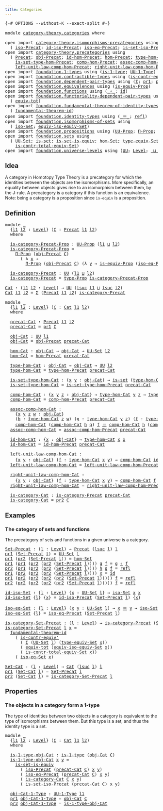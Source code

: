 ```yaml
---
title: Categories
---
```


<pre class="Agda"><a id="36" class="Symbol">{-#</a> <a id="40" class="Keyword">OPTIONS</a> <a id="48" class="Pragma">--without-K</a> <a id="60" class="Pragma">--exact-split</a> <a id="74" class="Symbol">#-}</a>

<a id="79" class="Keyword">module</a> <a id="86" href="category-theory.categories.html" class="Module">category-theory.categories</a> <a id="113" class="Keyword">where</a>

<a id="120" class="Keyword">open</a> <a id="125" class="Keyword">import</a> <a id="132" href="category-theory.isomorphisms-precategories.html" class="Module">category-theory.isomorphisms-precategories</a> <a id="175" class="Keyword">using</a>
  <a id="183" class="Symbol">(</a> <a id="185" href="category-theory.isomorphisms-precategories.html#3065" class="Function">iso-Precat</a><a id="195" class="Symbol">;</a> <a id="197" href="category-theory.isomorphisms-precategories.html#4737" class="Function">id-iso-Precat</a><a id="210" class="Symbol">;</a> <a id="212" href="category-theory.isomorphisms-precategories.html#5178" class="Function">iso-eq-Precat</a><a id="225" class="Symbol">;</a> <a id="227" href="category-theory.isomorphisms-precategories.html#6040" class="Function">is-set-iso-Precat</a><a id="244" class="Symbol">)</a>
<a id="246" class="Keyword">open</a> <a id="251" class="Keyword">import</a> <a id="258" href="category-theory.precategories.html" class="Module">category-theory.precategories</a> <a id="288" class="Keyword">using</a>
  <a id="296" class="Symbol">(</a> <a id="298" href="category-theory.precategories.html#2237" class="Function">Precat</a><a id="304" class="Symbol">;</a> <a id="306" href="category-theory.precategories.html#2550" class="Function">obj-Precat</a><a id="316" class="Symbol">;</a> <a id="318" href="category-theory.precategories.html#3826" class="Function">id-hom-Precat</a><a id="331" class="Symbol">;</a> <a id="333" href="category-theory.precategories.html#2595" class="Function">hom-Precat</a><a id="343" class="Symbol">;</a> <a id="345" href="category-theory.precategories.html#2669" class="Function">type-hom-Precat</a><a id="360" class="Symbol">;</a>
    <a id="366" href="category-theory.precategories.html#2767" class="Function">is-set-type-hom-Precat</a><a id="388" class="Symbol">;</a> <a id="390" href="category-theory.precategories.html#3051" class="Function">comp-hom-Precat</a><a id="405" class="Symbol">;</a> <a id="407" href="category-theory.precategories.html#3376" class="Function">assoc-comp-hom-Precat</a><a id="428" class="Symbol">;</a>
    <a id="434" href="category-theory.precategories.html#3929" class="Function">left-unit-law-comp-hom-Precat</a><a id="463" class="Symbol">;</a> <a id="465" href="category-theory.precategories.html#4116" class="Function">right-unit-law-comp-hom-Precat</a><a id="495" class="Symbol">)</a>
<a id="497" class="Keyword">open</a> <a id="502" class="Keyword">import</a> <a id="509" href="foundation.1-types.html" class="Module">foundation.1-types</a> <a id="528" class="Keyword">using</a> <a id="534" class="Symbol">(</a><a id="535" href="foundation-core.1-types.html#807" class="Function">is-1-type</a><a id="544" class="Symbol">;</a> <a id="546" href="foundation-core.1-types.html#873" class="Function">UU-1-Type</a><a id="555" class="Symbol">)</a>
<a id="557" class="Keyword">open</a> <a id="562" class="Keyword">import</a> <a id="569" href="foundation.contractible-types.html" class="Module">foundation.contractible-types</a> <a id="599" class="Keyword">using</a> <a id="605" class="Symbol">(</a><a id="606" href="foundation-core.contractible-types.html#3813" class="Function">is-contr-equiv&#39;</a><a id="621" class="Symbol">)</a>
<a id="623" class="Keyword">open</a> <a id="628" class="Keyword">import</a> <a id="635" href="foundation.dependent-pair-types.html" class="Module">foundation.dependent-pair-types</a> <a id="667" class="Keyword">using</a> <a id="673" class="Symbol">(</a><a id="674" href="foundation-core.dependent-pair-types.html#515" class="Record">Σ</a><a id="675" class="Symbol">;</a> <a id="677" href="foundation-core.dependent-pair-types.html#605" class="Field">pr1</a><a id="680" class="Symbol">;</a> <a id="682" href="foundation-core.dependent-pair-types.html#617" class="Field">pr2</a><a id="685" class="Symbol">)</a>
<a id="687" class="Keyword">open</a> <a id="692" class="Keyword">import</a> <a id="699" href="foundation.equivalences.html" class="Module">foundation.equivalences</a> <a id="723" class="Keyword">using</a> <a id="729" class="Symbol">(</a><a id="730" href="foundation.equivalences.html#11454" class="Function">is-equiv-Prop</a><a id="743" class="Symbol">)</a>
<a id="745" class="Keyword">open</a> <a id="750" class="Keyword">import</a> <a id="757" href="foundation.functions.html" class="Module">foundation.functions</a> <a id="778" class="Keyword">using</a> <a id="784" class="Symbol">(</a><a id="785" href="foundation-core.functions.html#420" class="Function Operator">_∘_</a><a id="788" class="Symbol">;</a> <a id="790" href="foundation-core.functions.html#322" class="Function">id</a><a id="792" class="Symbol">)</a>
<a id="794" class="Keyword">open</a> <a id="799" class="Keyword">import</a> <a id="806" href="foundation.functoriality-dependent-pair-types.html" class="Module">foundation.functoriality-dependent-pair-types</a> <a id="852" class="Keyword">using</a>
  <a id="860" class="Symbol">(</a> <a id="862" href="foundation-core.functoriality-dependent-pair-types.html#7267" class="Function">equiv-tot</a><a id="871" class="Symbol">)</a>
<a id="873" class="Keyword">open</a> <a id="878" class="Keyword">import</a> <a id="885" href="foundation.fundamental-theorem-of-identity-types.html" class="Module">foundation.fundamental-theorem-of-identity-types</a> <a id="934" class="Keyword">using</a>
  <a id="942" class="Symbol">(</a> <a id="944" href="foundation-core.fundamental-theorem-of-identity-types.html#1894" class="Function">fundamental-theorem-id</a><a id="966" class="Symbol">)</a>
<a id="968" class="Keyword">open</a> <a id="973" class="Keyword">import</a> <a id="980" href="foundation.identity-types.html" class="Module">foundation.identity-types</a> <a id="1006" class="Keyword">using</a> <a id="1012" class="Symbol">(</a><a id="1013" href="foundation-core.identity-types.html#1865" class="Function Operator">_＝_</a><a id="1016" class="Symbol">;</a> <a id="1018" href="foundation-core.identity-types.html#1820" class="InductiveConstructor">refl</a><a id="1022" class="Symbol">)</a>
<a id="1024" class="Keyword">open</a> <a id="1029" class="Keyword">import</a> <a id="1036" href="foundation.isomorphisms-of-sets.html" class="Module">foundation.isomorphisms-of-sets</a> <a id="1068" class="Keyword">using</a>
  <a id="1076" class="Symbol">(</a> <a id="1078" href="foundation.isomorphisms-of-sets.html#1373" class="Function">iso-Set</a><a id="1085" class="Symbol">;</a> <a id="1087" href="foundation.isomorphisms-of-sets.html#3025" class="Function">equiv-iso-equiv-Set</a><a id="1106" class="Symbol">)</a>
<a id="1108" class="Keyword">open</a> <a id="1113" class="Keyword">import</a> <a id="1120" href="foundation.propositions.html" class="Module">foundation.propositions</a> <a id="1144" class="Keyword">using</a> <a id="1150" class="Symbol">(</a><a id="1151" href="foundation-core.propositions.html#1393" class="Function">UU-Prop</a><a id="1158" class="Symbol">;</a> <a id="1160" href="foundation-core.propositions.html#6694" class="Function">Π-Prop</a><a id="1166" class="Symbol">;</a> <a id="1168" href="foundation-core.propositions.html#1495" class="Function">type-Prop</a><a id="1177" class="Symbol">)</a>
<a id="1179" class="Keyword">open</a> <a id="1184" class="Keyword">import</a> <a id="1191" href="foundation.sets.html" class="Module">foundation.sets</a> <a id="1207" class="Keyword">using</a>
  <a id="1215" class="Symbol">(</a> <a id="1217" href="foundation-core.sets.html#1190" class="Function">UU-Set</a><a id="1223" class="Symbol">;</a> <a id="1225" href="foundation-core.sets.html#1113" class="Function">is-set</a><a id="1231" class="Symbol">;</a> <a id="1233" href="foundation-core.sets.html#3244" class="Function">is-set-is-equiv</a><a id="1248" class="Symbol">;</a> <a id="1250" href="foundation.sets.html#4337" class="Function">hom-Set</a><a id="1257" class="Symbol">;</a> <a id="1259" href="foundation.sets.html#4972" class="Function">type-equiv-Set</a><a id="1273" class="Symbol">;</a>
    <a id="1279" href="foundation.sets.html#5484" class="Function">is-contr-total-equiv-Set</a><a id="1303" class="Symbol">)</a>
<a id="1305" class="Keyword">open</a> <a id="1310" class="Keyword">import</a> <a id="1317" href="foundation.universe-levels.html" class="Module">foundation.universe-levels</a> <a id="1344" class="Keyword">using</a> <a id="1350" class="Symbol">(</a><a id="1351" href="foundation-core.universe-levels.html#235" class="Primitive">UU</a><a id="1353" class="Symbol">;</a> <a id="1355" href="Agda.Primitive.html#597" class="Postulate">Level</a><a id="1360" class="Symbol">;</a> <a id="1362" href="Agda.Primitive.html#810" class="Primitive Operator">_⊔_</a><a id="1365" class="Symbol">;</a> <a id="1367" href="Agda.Primitive.html#780" class="Primitive">lsuc</a><a id="1371" class="Symbol">)</a>
</pre>
## Idea

A category in Homotopy Type Theory is a precategory for which the identities between the objects are the isomorphisms. More specifically, an equality between objects gives rise to an isomorphism between them, by the J-rule. A precategory is a category if this function is an equivalence. Note: being a category is a proposition since `is-equiv` is a proposition.

## Definition

<pre class="Agda"><a id="1774" class="Keyword">module</a> <a id="1781" href="category-theory.categories.html#1781" class="Module">_</a>
  <a id="1785" class="Symbol">{</a><a id="1786" href="category-theory.categories.html#1786" class="Bound">l1</a> <a id="1789" href="category-theory.categories.html#1789" class="Bound">l2</a> <a id="1792" class="Symbol">:</a> <a id="1794" href="Agda.Primitive.html#597" class="Postulate">Level</a><a id="1799" class="Symbol">}</a> <a id="1801" class="Symbol">(</a><a id="1802" href="category-theory.categories.html#1802" class="Bound">C</a> <a id="1804" class="Symbol">:</a> <a id="1806" href="category-theory.precategories.html#2237" class="Function">Precat</a> <a id="1813" href="category-theory.categories.html#1786" class="Bound">l1</a> <a id="1816" href="category-theory.categories.html#1789" class="Bound">l2</a><a id="1818" class="Symbol">)</a>
  <a id="1822" class="Keyword">where</a>

  <a id="1831" href="category-theory.categories.html#1831" class="Function">is-category-Precat-Prop</a> <a id="1855" class="Symbol">:</a> <a id="1857" href="foundation-core.propositions.html#1393" class="Function">UU-Prop</a> <a id="1865" class="Symbol">(</a><a id="1866" href="category-theory.categories.html#1786" class="Bound">l1</a> <a id="1869" href="Agda.Primitive.html#810" class="Primitive Operator">⊔</a> <a id="1871" href="category-theory.categories.html#1789" class="Bound">l2</a><a id="1873" class="Symbol">)</a>
  <a id="1877" href="category-theory.categories.html#1831" class="Function">is-category-Precat-Prop</a> <a id="1901" class="Symbol">=</a>
    <a id="1907" href="foundation-core.propositions.html#6694" class="Function">Π-Prop</a> <a id="1914" class="Symbol">(</a><a id="1915" href="category-theory.precategories.html#2550" class="Function">obj-Precat</a> <a id="1926" href="category-theory.categories.html#1802" class="Bound">C</a><a id="1927" class="Symbol">)</a>
      <a id="1935" class="Symbol">(</a> <a id="1937" class="Symbol">λ</a> <a id="1939" href="category-theory.categories.html#1939" class="Bound">x</a> <a id="1941" class="Symbol">→</a>
        <a id="1951" href="foundation-core.propositions.html#6694" class="Function">Π-Prop</a> <a id="1958" class="Symbol">(</a><a id="1959" href="category-theory.precategories.html#2550" class="Function">obj-Precat</a> <a id="1970" href="category-theory.categories.html#1802" class="Bound">C</a><a id="1971" class="Symbol">)</a> <a id="1973" class="Symbol">(λ</a> <a id="1976" href="category-theory.categories.html#1976" class="Bound">y</a> <a id="1978" class="Symbol">→</a> <a id="1980" href="foundation.equivalences.html#11454" class="Function">is-equiv-Prop</a> <a id="1994" class="Symbol">(</a><a id="1995" href="category-theory.isomorphisms-precategories.html#5178" class="Function">iso-eq-Precat</a> <a id="2009" href="category-theory.categories.html#1802" class="Bound">C</a> <a id="2011" href="category-theory.categories.html#1939" class="Bound">x</a> <a id="2013" href="category-theory.categories.html#1976" class="Bound">y</a><a id="2014" class="Symbol">)))</a>

  <a id="2021" href="category-theory.categories.html#2021" class="Function">is-category-Precat</a> <a id="2040" class="Symbol">:</a> <a id="2042" href="foundation-core.universe-levels.html#235" class="Primitive">UU</a> <a id="2045" class="Symbol">(</a><a id="2046" href="category-theory.categories.html#1786" class="Bound">l1</a> <a id="2049" href="Agda.Primitive.html#810" class="Primitive Operator">⊔</a> <a id="2051" href="category-theory.categories.html#1789" class="Bound">l2</a><a id="2053" class="Symbol">)</a>
  <a id="2057" href="category-theory.categories.html#2021" class="Function">is-category-Precat</a> <a id="2076" class="Symbol">=</a> <a id="2078" href="foundation-core.propositions.html#1495" class="Function">type-Prop</a> <a id="2088" href="category-theory.categories.html#1831" class="Function">is-category-Precat-Prop</a>

<a id="Cat"></a><a id="2113" href="category-theory.categories.html#2113" class="Function">Cat</a> <a id="2117" class="Symbol">:</a> <a id="2119" class="Symbol">(</a><a id="2120" href="category-theory.categories.html#2120" class="Bound">l1</a> <a id="2123" href="category-theory.categories.html#2123" class="Bound">l2</a> <a id="2126" class="Symbol">:</a> <a id="2128" href="Agda.Primitive.html#597" class="Postulate">Level</a><a id="2133" class="Symbol">)</a> <a id="2135" class="Symbol">→</a> <a id="2137" href="foundation-core.universe-levels.html#235" class="Primitive">UU</a> <a id="2140" class="Symbol">(</a><a id="2141" href="Agda.Primitive.html#780" class="Primitive">lsuc</a> <a id="2146" href="category-theory.categories.html#2120" class="Bound">l1</a> <a id="2149" href="Agda.Primitive.html#810" class="Primitive Operator">⊔</a> <a id="2151" href="Agda.Primitive.html#780" class="Primitive">lsuc</a> <a id="2156" href="category-theory.categories.html#2123" class="Bound">l2</a><a id="2158" class="Symbol">)</a>
<a id="2160" href="category-theory.categories.html#2113" class="Function">Cat</a> <a id="2164" href="category-theory.categories.html#2164" class="Bound">l1</a> <a id="2167" href="category-theory.categories.html#2167" class="Bound">l2</a> <a id="2170" class="Symbol">=</a> <a id="2172" href="foundation-core.dependent-pair-types.html#515" class="Record">Σ</a> <a id="2174" class="Symbol">(</a><a id="2175" href="category-theory.precategories.html#2237" class="Function">Precat</a> <a id="2182" href="category-theory.categories.html#2164" class="Bound">l1</a> <a id="2185" href="category-theory.categories.html#2167" class="Bound">l2</a><a id="2187" class="Symbol">)</a> <a id="2189" href="category-theory.categories.html#2021" class="Function">is-category-Precat</a>

<a id="2209" class="Keyword">module</a> <a id="2216" href="category-theory.categories.html#2216" class="Module">_</a>
  <a id="2220" class="Symbol">{</a><a id="2221" href="category-theory.categories.html#2221" class="Bound">l1</a> <a id="2224" href="category-theory.categories.html#2224" class="Bound">l2</a> <a id="2227" class="Symbol">:</a> <a id="2229" href="Agda.Primitive.html#597" class="Postulate">Level</a><a id="2234" class="Symbol">}</a> <a id="2236" class="Symbol">(</a><a id="2237" href="category-theory.categories.html#2237" class="Bound">C</a> <a id="2239" class="Symbol">:</a> <a id="2241" href="category-theory.categories.html#2113" class="Function">Cat</a> <a id="2245" href="category-theory.categories.html#2221" class="Bound">l1</a> <a id="2248" href="category-theory.categories.html#2224" class="Bound">l2</a><a id="2250" class="Symbol">)</a>
  <a id="2254" class="Keyword">where</a>

  <a id="2263" href="category-theory.categories.html#2263" class="Function">precat-Cat</a> <a id="2274" class="Symbol">:</a> <a id="2276" href="category-theory.precategories.html#2237" class="Function">Precat</a> <a id="2283" href="category-theory.categories.html#2221" class="Bound">l1</a> <a id="2286" href="category-theory.categories.html#2224" class="Bound">l2</a>
  <a id="2291" href="category-theory.categories.html#2263" class="Function">precat-Cat</a> <a id="2302" class="Symbol">=</a> <a id="2304" href="foundation-core.dependent-pair-types.html#605" class="Field">pr1</a> <a id="2308" href="category-theory.categories.html#2237" class="Bound">C</a>

  <a id="2313" href="category-theory.categories.html#2313" class="Function">obj-Cat</a> <a id="2321" class="Symbol">:</a> <a id="2323" href="foundation-core.universe-levels.html#235" class="Primitive">UU</a> <a id="2326" href="category-theory.categories.html#2221" class="Bound">l1</a>
  <a id="2331" href="category-theory.categories.html#2313" class="Function">obj-Cat</a> <a id="2339" class="Symbol">=</a> <a id="2341" href="category-theory.precategories.html#2550" class="Function">obj-Precat</a> <a id="2352" href="category-theory.categories.html#2263" class="Function">precat-Cat</a>

  <a id="2366" href="category-theory.categories.html#2366" class="Function">hom-Cat</a> <a id="2374" class="Symbol">:</a> <a id="2376" href="category-theory.categories.html#2313" class="Function">obj-Cat</a> <a id="2384" class="Symbol">→</a> <a id="2386" href="category-theory.categories.html#2313" class="Function">obj-Cat</a> <a id="2394" class="Symbol">→</a> <a id="2396" href="foundation-core.sets.html#1190" class="Function">UU-Set</a> <a id="2403" href="category-theory.categories.html#2224" class="Bound">l2</a>
  <a id="2408" href="category-theory.categories.html#2366" class="Function">hom-Cat</a> <a id="2416" class="Symbol">=</a> <a id="2418" href="category-theory.precategories.html#2595" class="Function">hom-Precat</a> <a id="2429" href="category-theory.categories.html#2263" class="Function">precat-Cat</a>

  <a id="2443" href="category-theory.categories.html#2443" class="Function">type-hom-Cat</a> <a id="2456" class="Symbol">:</a> <a id="2458" href="category-theory.categories.html#2313" class="Function">obj-Cat</a> <a id="2466" class="Symbol">→</a> <a id="2468" href="category-theory.categories.html#2313" class="Function">obj-Cat</a> <a id="2476" class="Symbol">→</a> <a id="2478" href="foundation-core.universe-levels.html#235" class="Primitive">UU</a> <a id="2481" href="category-theory.categories.html#2224" class="Bound">l2</a>
  <a id="2486" href="category-theory.categories.html#2443" class="Function">type-hom-Cat</a> <a id="2499" class="Symbol">=</a> <a id="2501" href="category-theory.precategories.html#2669" class="Function">type-hom-Precat</a> <a id="2517" href="category-theory.categories.html#2263" class="Function">precat-Cat</a>

  <a id="2531" href="category-theory.categories.html#2531" class="Function">is-set-type-hom-Cat</a> <a id="2551" class="Symbol">:</a> <a id="2553" class="Symbol">(</a><a id="2554" href="category-theory.categories.html#2554" class="Bound">x</a> <a id="2556" href="category-theory.categories.html#2556" class="Bound">y</a> <a id="2558" class="Symbol">:</a> <a id="2560" href="category-theory.categories.html#2313" class="Function">obj-Cat</a><a id="2567" class="Symbol">)</a> <a id="2569" class="Symbol">→</a> <a id="2571" href="foundation-core.sets.html#1113" class="Function">is-set</a> <a id="2578" class="Symbol">(</a><a id="2579" href="category-theory.categories.html#2443" class="Function">type-hom-Cat</a> <a id="2592" href="category-theory.categories.html#2554" class="Bound">x</a> <a id="2594" href="category-theory.categories.html#2556" class="Bound">y</a><a id="2595" class="Symbol">)</a>
  <a id="2599" href="category-theory.categories.html#2531" class="Function">is-set-type-hom-Cat</a> <a id="2619" class="Symbol">=</a> <a id="2621" href="category-theory.precategories.html#2767" class="Function">is-set-type-hom-Precat</a> <a id="2644" href="category-theory.categories.html#2263" class="Function">precat-Cat</a>

  <a id="2658" href="category-theory.categories.html#2658" class="Function">comp-hom-Cat</a> <a id="2671" class="Symbol">:</a> <a id="2673" class="Symbol">{</a><a id="2674" href="category-theory.categories.html#2674" class="Bound">x</a> <a id="2676" href="category-theory.categories.html#2676" class="Bound">y</a> <a id="2678" href="category-theory.categories.html#2678" class="Bound">z</a> <a id="2680" class="Symbol">:</a> <a id="2682" href="category-theory.categories.html#2313" class="Function">obj-Cat</a><a id="2689" class="Symbol">}</a> <a id="2691" class="Symbol">→</a> <a id="2693" href="category-theory.categories.html#2443" class="Function">type-hom-Cat</a> <a id="2706" href="category-theory.categories.html#2676" class="Bound">y</a> <a id="2708" href="category-theory.categories.html#2678" class="Bound">z</a> <a id="2710" class="Symbol">→</a> <a id="2712" href="category-theory.categories.html#2443" class="Function">type-hom-Cat</a> <a id="2725" href="category-theory.categories.html#2674" class="Bound">x</a> <a id="2727" href="category-theory.categories.html#2676" class="Bound">y</a> <a id="2729" class="Symbol">→</a> <a id="2731" href="category-theory.categories.html#2443" class="Function">type-hom-Cat</a> <a id="2744" href="category-theory.categories.html#2674" class="Bound">x</a> <a id="2746" href="category-theory.categories.html#2678" class="Bound">z</a>
  <a id="2750" href="category-theory.categories.html#2658" class="Function">comp-hom-Cat</a> <a id="2763" class="Symbol">=</a> <a id="2765" href="category-theory.precategories.html#3051" class="Function">comp-hom-Precat</a> <a id="2781" href="category-theory.categories.html#2263" class="Function">precat-Cat</a>

  <a id="2795" href="category-theory.categories.html#2795" class="Function">assoc-comp-hom-Cat</a> <a id="2814" class="Symbol">:</a>
    <a id="2820" class="Symbol">{</a><a id="2821" href="category-theory.categories.html#2821" class="Bound">x</a> <a id="2823" href="category-theory.categories.html#2823" class="Bound">y</a> <a id="2825" href="category-theory.categories.html#2825" class="Bound">z</a> <a id="2827" href="category-theory.categories.html#2827" class="Bound">w</a> <a id="2829" class="Symbol">:</a> <a id="2831" href="category-theory.categories.html#2313" class="Function">obj-Cat</a><a id="2838" class="Symbol">}</a>
    <a id="2844" class="Symbol">(</a><a id="2845" href="category-theory.categories.html#2845" class="Bound">h</a> <a id="2847" class="Symbol">:</a> <a id="2849" href="category-theory.categories.html#2443" class="Function">type-hom-Cat</a> <a id="2862" href="category-theory.categories.html#2825" class="Bound">z</a> <a id="2864" href="category-theory.categories.html#2827" class="Bound">w</a><a id="2865" class="Symbol">)</a> <a id="2867" class="Symbol">(</a><a id="2868" href="category-theory.categories.html#2868" class="Bound">g</a> <a id="2870" class="Symbol">:</a> <a id="2872" href="category-theory.categories.html#2443" class="Function">type-hom-Cat</a> <a id="2885" href="category-theory.categories.html#2823" class="Bound">y</a> <a id="2887" href="category-theory.categories.html#2825" class="Bound">z</a><a id="2888" class="Symbol">)</a> <a id="2890" class="Symbol">(</a><a id="2891" href="category-theory.categories.html#2891" class="Bound">f</a> <a id="2893" class="Symbol">:</a> <a id="2895" href="category-theory.categories.html#2443" class="Function">type-hom-Cat</a> <a id="2908" href="category-theory.categories.html#2821" class="Bound">x</a> <a id="2910" href="category-theory.categories.html#2823" class="Bound">y</a><a id="2911" class="Symbol">)</a> <a id="2913" class="Symbol">→</a>
    <a id="2919" href="category-theory.categories.html#2658" class="Function">comp-hom-Cat</a> <a id="2932" class="Symbol">(</a><a id="2933" href="category-theory.categories.html#2658" class="Function">comp-hom-Cat</a> <a id="2946" href="category-theory.categories.html#2845" class="Bound">h</a> <a id="2948" href="category-theory.categories.html#2868" class="Bound">g</a><a id="2949" class="Symbol">)</a> <a id="2951" href="category-theory.categories.html#2891" class="Bound">f</a> <a id="2953" href="foundation-core.identity-types.html#1865" class="Function Operator">＝</a> <a id="2955" href="category-theory.categories.html#2658" class="Function">comp-hom-Cat</a> <a id="2968" href="category-theory.categories.html#2845" class="Bound">h</a> <a id="2970" class="Symbol">(</a><a id="2971" href="category-theory.categories.html#2658" class="Function">comp-hom-Cat</a> <a id="2984" href="category-theory.categories.html#2868" class="Bound">g</a> <a id="2986" href="category-theory.categories.html#2891" class="Bound">f</a><a id="2987" class="Symbol">)</a>
  <a id="2991" href="category-theory.categories.html#2795" class="Function">assoc-comp-hom-Cat</a> <a id="3010" class="Symbol">=</a> <a id="3012" href="category-theory.precategories.html#3376" class="Function">assoc-comp-hom-Precat</a> <a id="3034" href="category-theory.categories.html#2263" class="Function">precat-Cat</a>

  <a id="3048" href="category-theory.categories.html#3048" class="Function">id-hom-Cat</a> <a id="3059" class="Symbol">:</a> <a id="3061" class="Symbol">{</a><a id="3062" href="category-theory.categories.html#3062" class="Bound">x</a> <a id="3064" class="Symbol">:</a> <a id="3066" href="category-theory.categories.html#2313" class="Function">obj-Cat</a><a id="3073" class="Symbol">}</a> <a id="3075" class="Symbol">→</a> <a id="3077" href="category-theory.categories.html#2443" class="Function">type-hom-Cat</a> <a id="3090" href="category-theory.categories.html#3062" class="Bound">x</a> <a id="3092" href="category-theory.categories.html#3062" class="Bound">x</a>
  <a id="3096" href="category-theory.categories.html#3048" class="Function">id-hom-Cat</a> <a id="3107" class="Symbol">=</a> <a id="3109" href="category-theory.precategories.html#3826" class="Function">id-hom-Precat</a> <a id="3123" href="category-theory.categories.html#2263" class="Function">precat-Cat</a>

  <a id="3137" href="category-theory.categories.html#3137" class="Function">left-unit-law-comp-hom-Cat</a> <a id="3164" class="Symbol">:</a>
    <a id="3170" class="Symbol">{</a><a id="3171" href="category-theory.categories.html#3171" class="Bound">x</a> <a id="3173" href="category-theory.categories.html#3173" class="Bound">y</a> <a id="3175" class="Symbol">:</a> <a id="3177" href="category-theory.categories.html#2313" class="Function">obj-Cat</a><a id="3184" class="Symbol">}</a> <a id="3186" class="Symbol">(</a><a id="3187" href="category-theory.categories.html#3187" class="Bound">f</a> <a id="3189" class="Symbol">:</a> <a id="3191" href="category-theory.categories.html#2443" class="Function">type-hom-Cat</a> <a id="3204" href="category-theory.categories.html#3171" class="Bound">x</a> <a id="3206" href="category-theory.categories.html#3173" class="Bound">y</a><a id="3207" class="Symbol">)</a> <a id="3209" class="Symbol">→</a> <a id="3211" href="category-theory.categories.html#2658" class="Function">comp-hom-Cat</a> <a id="3224" href="category-theory.categories.html#3048" class="Function">id-hom-Cat</a> <a id="3235" href="category-theory.categories.html#3187" class="Bound">f</a> <a id="3237" href="foundation-core.identity-types.html#1865" class="Function Operator">＝</a> <a id="3239" href="category-theory.categories.html#3187" class="Bound">f</a>
  <a id="3243" href="category-theory.categories.html#3137" class="Function">left-unit-law-comp-hom-Cat</a> <a id="3270" class="Symbol">=</a> <a id="3272" href="category-theory.precategories.html#3929" class="Function">left-unit-law-comp-hom-Precat</a> <a id="3302" href="category-theory.categories.html#2263" class="Function">precat-Cat</a>

  <a id="3316" href="category-theory.categories.html#3316" class="Function">right-unit-law-comp-hom-Cat</a> <a id="3344" class="Symbol">:</a>
    <a id="3350" class="Symbol">{</a><a id="3351" href="category-theory.categories.html#3351" class="Bound">x</a> <a id="3353" href="category-theory.categories.html#3353" class="Bound">y</a> <a id="3355" class="Symbol">:</a> <a id="3357" href="category-theory.categories.html#2313" class="Function">obj-Cat</a><a id="3364" class="Symbol">}</a> <a id="3366" class="Symbol">(</a><a id="3367" href="category-theory.categories.html#3367" class="Bound">f</a> <a id="3369" class="Symbol">:</a> <a id="3371" href="category-theory.categories.html#2443" class="Function">type-hom-Cat</a> <a id="3384" href="category-theory.categories.html#3351" class="Bound">x</a> <a id="3386" href="category-theory.categories.html#3353" class="Bound">y</a><a id="3387" class="Symbol">)</a> <a id="3389" class="Symbol">→</a> <a id="3391" href="category-theory.categories.html#2658" class="Function">comp-hom-Cat</a> <a id="3404" href="category-theory.categories.html#3367" class="Bound">f</a> <a id="3406" href="category-theory.categories.html#3048" class="Function">id-hom-Cat</a> <a id="3417" href="foundation-core.identity-types.html#1865" class="Function Operator">＝</a> <a id="3419" href="category-theory.categories.html#3367" class="Bound">f</a>
  <a id="3423" href="category-theory.categories.html#3316" class="Function">right-unit-law-comp-hom-Cat</a> <a id="3451" class="Symbol">=</a> <a id="3453" href="category-theory.precategories.html#4116" class="Function">right-unit-law-comp-hom-Precat</a> <a id="3484" href="category-theory.categories.html#2263" class="Function">precat-Cat</a>

  <a id="3498" href="category-theory.categories.html#3498" class="Function">is-category-Cat</a> <a id="3514" class="Symbol">:</a> <a id="3516" href="category-theory.categories.html#2021" class="Function">is-category-Precat</a> <a id="3535" href="category-theory.categories.html#2263" class="Function">precat-Cat</a>
  <a id="3548" href="category-theory.categories.html#3498" class="Function">is-category-Cat</a> <a id="3564" class="Symbol">=</a> <a id="3566" href="foundation-core.dependent-pair-types.html#617" class="Field">pr2</a> <a id="3570" href="category-theory.categories.html#2237" class="Bound">C</a>
</pre>
## Examples

### The category of sets and functions

The precategory of sets and functions in a given universe is a category.

<pre class="Agda"><a id="Set-Precat"></a><a id="3712" href="category-theory.categories.html#3712" class="Function">Set-Precat</a> <a id="3723" class="Symbol">:</a> <a id="3725" class="Symbol">(</a><a id="3726" href="category-theory.categories.html#3726" class="Bound">l</a> <a id="3728" class="Symbol">:</a> <a id="3730" href="Agda.Primitive.html#597" class="Postulate">Level</a><a id="3735" class="Symbol">)</a> <a id="3737" class="Symbol">→</a> <a id="3739" href="category-theory.precategories.html#2237" class="Function">Precat</a> <a id="3746" class="Symbol">(</a><a id="3747" href="Agda.Primitive.html#780" class="Primitive">lsuc</a> <a id="3752" href="category-theory.categories.html#3726" class="Bound">l</a><a id="3753" class="Symbol">)</a> <a id="3755" href="category-theory.categories.html#3726" class="Bound">l</a>
<a id="3757" href="foundation-core.dependent-pair-types.html#605" class="Field">pr1</a> <a id="3761" class="Symbol">(</a><a id="3762" href="category-theory.categories.html#3712" class="Function">Set-Precat</a> <a id="3773" href="category-theory.categories.html#3773" class="Bound">l</a><a id="3774" class="Symbol">)</a> <a id="3776" class="Symbol">=</a> <a id="3778" href="foundation-core.sets.html#1190" class="Function">UU-Set</a> <a id="3785" href="category-theory.categories.html#3773" class="Bound">l</a>
<a id="3787" href="foundation-core.dependent-pair-types.html#605" class="Field">pr1</a> <a id="3791" class="Symbol">(</a><a id="3792" href="foundation-core.dependent-pair-types.html#617" class="Field">pr2</a> <a id="3796" class="Symbol">(</a><a id="3797" href="category-theory.categories.html#3712" class="Function">Set-Precat</a> <a id="3808" href="category-theory.categories.html#3808" class="Bound">l</a><a id="3809" class="Symbol">))</a> <a id="3812" class="Symbol">=</a> <a id="3814" href="foundation.sets.html#4337" class="Function">hom-Set</a>
<a id="3822" href="foundation-core.dependent-pair-types.html#605" class="Field">pr1</a> <a id="3826" class="Symbol">(</a><a id="3827" href="foundation-core.dependent-pair-types.html#605" class="Field">pr1</a> <a id="3831" class="Symbol">(</a><a id="3832" href="foundation-core.dependent-pair-types.html#617" class="Field">pr2</a> <a id="3836" class="Symbol">(</a><a id="3837" href="foundation-core.dependent-pair-types.html#617" class="Field">pr2</a> <a id="3841" class="Symbol">(</a><a id="3842" href="category-theory.categories.html#3712" class="Function">Set-Precat</a> <a id="3853" href="category-theory.categories.html#3853" class="Bound">l</a><a id="3854" class="Symbol">))))</a> <a id="3859" href="category-theory.categories.html#3859" class="Bound">g</a> <a id="3861" href="category-theory.categories.html#3861" class="Bound">f</a> <a id="3863" class="Symbol">=</a> <a id="3865" href="category-theory.categories.html#3859" class="Bound">g</a> <a id="3867" href="foundation-core.functions.html#420" class="Function Operator">∘</a> <a id="3869" href="category-theory.categories.html#3861" class="Bound">f</a>
<a id="3871" href="foundation-core.dependent-pair-types.html#617" class="Field">pr2</a> <a id="3875" class="Symbol">(</a><a id="3876" href="foundation-core.dependent-pair-types.html#605" class="Field">pr1</a> <a id="3880" class="Symbol">(</a><a id="3881" href="foundation-core.dependent-pair-types.html#617" class="Field">pr2</a> <a id="3885" class="Symbol">(</a><a id="3886" href="foundation-core.dependent-pair-types.html#617" class="Field">pr2</a> <a id="3890" class="Symbol">(</a><a id="3891" href="category-theory.categories.html#3712" class="Function">Set-Precat</a> <a id="3902" href="category-theory.categories.html#3902" class="Bound">l</a><a id="3903" class="Symbol">))))</a> <a id="3908" href="category-theory.categories.html#3908" class="Bound">h</a> <a id="3910" href="category-theory.categories.html#3910" class="Bound">g</a> <a id="3912" href="category-theory.categories.html#3912" class="Bound">f</a> <a id="3914" class="Symbol">=</a> <a id="3916" href="foundation-core.identity-types.html#1820" class="InductiveConstructor">refl</a>
<a id="3921" href="foundation-core.dependent-pair-types.html#605" class="Field">pr1</a> <a id="3925" class="Symbol">(</a><a id="3926" href="foundation-core.dependent-pair-types.html#617" class="Field">pr2</a> <a id="3930" class="Symbol">(</a><a id="3931" href="foundation-core.dependent-pair-types.html#617" class="Field">pr2</a> <a id="3935" class="Symbol">(</a><a id="3936" href="foundation-core.dependent-pair-types.html#617" class="Field">pr2</a> <a id="3940" class="Symbol">(</a><a id="3941" href="category-theory.categories.html#3712" class="Function">Set-Precat</a> <a id="3952" href="category-theory.categories.html#3952" class="Bound">l</a><a id="3953" class="Symbol">))))</a> <a id="3958" href="category-theory.categories.html#3958" class="Bound">x</a> <a id="3960" class="Symbol">=</a> <a id="3962" href="foundation-core.functions.html#322" class="Function">id</a>
<a id="3965" href="foundation-core.dependent-pair-types.html#605" class="Field">pr1</a> <a id="3969" class="Symbol">(</a><a id="3970" href="foundation-core.dependent-pair-types.html#617" class="Field">pr2</a> <a id="3974" class="Symbol">(</a><a id="3975" href="foundation-core.dependent-pair-types.html#617" class="Field">pr2</a> <a id="3979" class="Symbol">(</a><a id="3980" href="foundation-core.dependent-pair-types.html#617" class="Field">pr2</a> <a id="3984" class="Symbol">(</a><a id="3985" href="foundation-core.dependent-pair-types.html#617" class="Field">pr2</a> <a id="3989" class="Symbol">(</a><a id="3990" href="category-theory.categories.html#3712" class="Function">Set-Precat</a> <a id="4001" href="category-theory.categories.html#4001" class="Bound">l</a><a id="4002" class="Symbol">)))))</a> <a id="4008" href="category-theory.categories.html#4008" class="Bound">f</a> <a id="4010" class="Symbol">=</a> <a id="4012" href="foundation-core.identity-types.html#1820" class="InductiveConstructor">refl</a>
<a id="4017" href="foundation-core.dependent-pair-types.html#617" class="Field">pr2</a> <a id="4021" class="Symbol">(</a><a id="4022" href="foundation-core.dependent-pair-types.html#617" class="Field">pr2</a> <a id="4026" class="Symbol">(</a><a id="4027" href="foundation-core.dependent-pair-types.html#617" class="Field">pr2</a> <a id="4031" class="Symbol">(</a><a id="4032" href="foundation-core.dependent-pair-types.html#617" class="Field">pr2</a> <a id="4036" class="Symbol">(</a><a id="4037" href="foundation-core.dependent-pair-types.html#617" class="Field">pr2</a> <a id="4041" class="Symbol">(</a><a id="4042" href="category-theory.categories.html#3712" class="Function">Set-Precat</a> <a id="4053" href="category-theory.categories.html#4053" class="Bound">l</a><a id="4054" class="Symbol">)))))</a> <a id="4060" href="category-theory.categories.html#4060" class="Bound">f</a> <a id="4062" class="Symbol">=</a> <a id="4064" href="foundation-core.identity-types.html#1820" class="InductiveConstructor">refl</a>

<a id="id-iso-Set"></a><a id="4070" href="category-theory.categories.html#4070" class="Function">id-iso-Set</a> <a id="4081" class="Symbol">:</a> <a id="4083" class="Symbol">{</a><a id="4084" href="category-theory.categories.html#4084" class="Bound">l</a> <a id="4086" class="Symbol">:</a> <a id="4088" href="Agda.Primitive.html#597" class="Postulate">Level</a><a id="4093" class="Symbol">}</a> <a id="4095" class="Symbol">{</a><a id="4096" href="category-theory.categories.html#4096" class="Bound">x</a> <a id="4098" class="Symbol">:</a> <a id="4100" href="foundation-core.sets.html#1190" class="Function">UU-Set</a> <a id="4107" href="category-theory.categories.html#4084" class="Bound">l</a><a id="4108" class="Symbol">}</a> <a id="4110" class="Symbol">→</a> <a id="4112" href="foundation.isomorphisms-of-sets.html#1373" class="Function">iso-Set</a> <a id="4120" href="category-theory.categories.html#4096" class="Bound">x</a> <a id="4122" href="category-theory.categories.html#4096" class="Bound">x</a>
<a id="4124" href="category-theory.categories.html#4070" class="Function">id-iso-Set</a> <a id="4135" class="Symbol">{</a><a id="4136" href="category-theory.categories.html#4136" class="Bound">l</a><a id="4137" class="Symbol">}</a> <a id="4139" class="Symbol">{</a><a id="4140" href="category-theory.categories.html#4140" class="Bound">x</a><a id="4141" class="Symbol">}</a> <a id="4143" class="Symbol">=</a> <a id="4145" href="category-theory.isomorphisms-precategories.html#4737" class="Function">id-iso-Precat</a> <a id="4159" class="Symbol">(</a><a id="4160" href="category-theory.categories.html#3712" class="Function">Set-Precat</a> <a id="4171" href="category-theory.categories.html#4136" class="Bound">l</a><a id="4172" class="Symbol">)</a> <a id="4174" class="Symbol">{</a><a id="4175" href="category-theory.categories.html#4140" class="Bound">x</a><a id="4176" class="Symbol">}</a>

<a id="iso-eq-Set"></a><a id="4179" href="category-theory.categories.html#4179" class="Function">iso-eq-Set</a> <a id="4190" class="Symbol">:</a> <a id="4192" class="Symbol">{</a><a id="4193" href="category-theory.categories.html#4193" class="Bound">l</a> <a id="4195" class="Symbol">:</a> <a id="4197" href="Agda.Primitive.html#597" class="Postulate">Level</a><a id="4202" class="Symbol">}</a> <a id="4204" class="Symbol">(</a><a id="4205" href="category-theory.categories.html#4205" class="Bound">x</a> <a id="4207" href="category-theory.categories.html#4207" class="Bound">y</a> <a id="4209" class="Symbol">:</a> <a id="4211" href="foundation-core.sets.html#1190" class="Function">UU-Set</a> <a id="4218" href="category-theory.categories.html#4193" class="Bound">l</a><a id="4219" class="Symbol">)</a> <a id="4221" class="Symbol">→</a> <a id="4223" href="category-theory.categories.html#4205" class="Bound">x</a> <a id="4225" href="foundation-core.identity-types.html#1865" class="Function Operator">＝</a> <a id="4227" href="category-theory.categories.html#4207" class="Bound">y</a> <a id="4229" class="Symbol">→</a> <a id="4231" href="foundation.isomorphisms-of-sets.html#1373" class="Function">iso-Set</a> <a id="4239" href="category-theory.categories.html#4205" class="Bound">x</a> <a id="4241" href="category-theory.categories.html#4207" class="Bound">y</a>
<a id="4243" href="category-theory.categories.html#4179" class="Function">iso-eq-Set</a> <a id="4254" class="Symbol">{</a><a id="4255" href="category-theory.categories.html#4255" class="Bound">l</a><a id="4256" class="Symbol">}</a> <a id="4258" class="Symbol">=</a> <a id="4260" href="category-theory.isomorphisms-precategories.html#5178" class="Function">iso-eq-Precat</a> <a id="4274" class="Symbol">(</a><a id="4275" href="category-theory.categories.html#3712" class="Function">Set-Precat</a> <a id="4286" href="category-theory.categories.html#4255" class="Bound">l</a><a id="4287" class="Symbol">)</a>

<a id="is-category-Set-Precat"></a><a id="4290" href="category-theory.categories.html#4290" class="Function">is-category-Set-Precat</a> <a id="4313" class="Symbol">:</a> <a id="4315" class="Symbol">(</a><a id="4316" href="category-theory.categories.html#4316" class="Bound">l</a> <a id="4318" class="Symbol">:</a> <a id="4320" href="Agda.Primitive.html#597" class="Postulate">Level</a><a id="4325" class="Symbol">)</a> <a id="4327" class="Symbol">→</a> <a id="4329" href="category-theory.categories.html#2021" class="Function">is-category-Precat</a> <a id="4348" class="Symbol">(</a><a id="4349" href="category-theory.categories.html#3712" class="Function">Set-Precat</a> <a id="4360" href="category-theory.categories.html#4316" class="Bound">l</a><a id="4361" class="Symbol">)</a>
<a id="4363" href="category-theory.categories.html#4290" class="Function">is-category-Set-Precat</a> <a id="4386" href="category-theory.categories.html#4386" class="Bound">l</a> <a id="4388" href="category-theory.categories.html#4388" class="Bound">x</a> <a id="4390" class="Symbol">=</a>
  <a id="4394" href="foundation-core.fundamental-theorem-of-identity-types.html#1894" class="Function">fundamental-theorem-id</a> 
    <a id="4422" class="Symbol">(</a> <a id="4424" href="foundation-core.contractible-types.html#3813" class="Function">is-contr-equiv&#39;</a>
      <a id="4446" class="Symbol">(</a> <a id="4448" href="foundation-core.dependent-pair-types.html#515" class="Record">Σ</a> <a id="4450" class="Symbol">(</a><a id="4451" href="foundation-core.sets.html#1190" class="Function">UU-Set</a> <a id="4458" href="category-theory.categories.html#4386" class="Bound">l</a><a id="4459" class="Symbol">)</a> <a id="4461" class="Symbol">(</a><a id="4462" href="foundation.sets.html#4972" class="Function">type-equiv-Set</a> <a id="4477" href="category-theory.categories.html#4388" class="Bound">x</a><a id="4478" class="Symbol">))</a>
      <a id="4487" class="Symbol">(</a> <a id="4489" href="foundation-core.functoriality-dependent-pair-types.html#7267" class="Function">equiv-tot</a> <a id="4499" class="Symbol">(</a><a id="4500" href="foundation.isomorphisms-of-sets.html#3025" class="Function">equiv-iso-equiv-Set</a> <a id="4520" href="category-theory.categories.html#4388" class="Bound">x</a><a id="4521" class="Symbol">))</a>
      <a id="4530" class="Symbol">(</a> <a id="4532" href="foundation.sets.html#5484" class="Function">is-contr-total-equiv-Set</a> <a id="4557" href="category-theory.categories.html#4388" class="Bound">x</a><a id="4558" class="Symbol">))</a>
    <a id="4565" class="Symbol">(</a> <a id="4567" href="category-theory.categories.html#4179" class="Function">iso-eq-Set</a> <a id="4578" href="category-theory.categories.html#4388" class="Bound">x</a><a id="4579" class="Symbol">)</a>

<a id="Set-Cat"></a><a id="4582" href="category-theory.categories.html#4582" class="Function">Set-Cat</a> <a id="4590" class="Symbol">:</a> <a id="4592" class="Symbol">(</a><a id="4593" href="category-theory.categories.html#4593" class="Bound">l</a> <a id="4595" class="Symbol">:</a> <a id="4597" href="Agda.Primitive.html#597" class="Postulate">Level</a><a id="4602" class="Symbol">)</a> <a id="4604" class="Symbol">→</a> <a id="4606" href="category-theory.categories.html#2113" class="Function">Cat</a> <a id="4610" class="Symbol">(</a><a id="4611" href="Agda.Primitive.html#780" class="Primitive">lsuc</a> <a id="4616" href="category-theory.categories.html#4593" class="Bound">l</a><a id="4617" class="Symbol">)</a> <a id="4619" href="category-theory.categories.html#4593" class="Bound">l</a>
<a id="4621" href="foundation-core.dependent-pair-types.html#605" class="Field">pr1</a> <a id="4625" class="Symbol">(</a><a id="4626" href="category-theory.categories.html#4582" class="Function">Set-Cat</a> <a id="4634" href="category-theory.categories.html#4634" class="Bound">l</a><a id="4635" class="Symbol">)</a> <a id="4637" class="Symbol">=</a> <a id="4639" href="category-theory.categories.html#3712" class="Function">Set-Precat</a> <a id="4650" href="category-theory.categories.html#4634" class="Bound">l</a>
<a id="4652" href="foundation-core.dependent-pair-types.html#617" class="Field">pr2</a> <a id="4656" class="Symbol">(</a><a id="4657" href="category-theory.categories.html#4582" class="Function">Set-Cat</a> <a id="4665" href="category-theory.categories.html#4665" class="Bound">l</a><a id="4666" class="Symbol">)</a> <a id="4668" class="Symbol">=</a> <a id="4670" href="category-theory.categories.html#4290" class="Function">is-category-Set-Precat</a> <a id="4693" href="category-theory.categories.html#4665" class="Bound">l</a>
</pre>
## Properties

### The objects in a category form a 1-type

The type of identities between two objects in a category is equivalent to the type of isomorphisms between them. But this type is a set, and thus the identity type is a set.

<pre class="Agda"><a id="4943" class="Keyword">module</a> <a id="4950" href="category-theory.categories.html#4950" class="Module">_</a>
  <a id="4954" class="Symbol">{</a><a id="4955" href="category-theory.categories.html#4955" class="Bound">l1</a> <a id="4958" href="category-theory.categories.html#4958" class="Bound">l2</a> <a id="4961" class="Symbol">:</a> <a id="4963" href="Agda.Primitive.html#597" class="Postulate">Level</a><a id="4968" class="Symbol">}</a> <a id="4970" class="Symbol">(</a><a id="4971" href="category-theory.categories.html#4971" class="Bound">C</a> <a id="4973" class="Symbol">:</a> <a id="4975" href="category-theory.categories.html#2113" class="Function">Cat</a> <a id="4979" href="category-theory.categories.html#4955" class="Bound">l1</a> <a id="4982" href="category-theory.categories.html#4958" class="Bound">l2</a><a id="4984" class="Symbol">)</a>
  <a id="4988" class="Keyword">where</a>

  <a id="4997" href="category-theory.categories.html#4997" class="Function">is-1-type-obj-Cat</a> <a id="5015" class="Symbol">:</a> <a id="5017" href="foundation-core.1-types.html#807" class="Function">is-1-type</a> <a id="5027" class="Symbol">(</a><a id="5028" href="category-theory.categories.html#2313" class="Function">obj-Cat</a> <a id="5036" href="category-theory.categories.html#4971" class="Bound">C</a><a id="5037" class="Symbol">)</a>
  <a id="5041" href="category-theory.categories.html#4997" class="Function">is-1-type-obj-Cat</a> <a id="5059" href="category-theory.categories.html#5059" class="Bound">x</a> <a id="5061" href="category-theory.categories.html#5061" class="Bound">y</a> <a id="5063" class="Symbol">=</a>
    <a id="5069" href="foundation-core.sets.html#3244" class="Function">is-set-is-equiv</a>
      <a id="5091" class="Symbol">(</a> <a id="5093" href="category-theory.isomorphisms-precategories.html#3065" class="Function">iso-Precat</a> <a id="5104" class="Symbol">(</a><a id="5105" href="category-theory.categories.html#2263" class="Function">precat-Cat</a> <a id="5116" href="category-theory.categories.html#4971" class="Bound">C</a><a id="5117" class="Symbol">)</a> <a id="5119" href="category-theory.categories.html#5059" class="Bound">x</a> <a id="5121" href="category-theory.categories.html#5061" class="Bound">y</a><a id="5122" class="Symbol">)</a>
      <a id="5130" class="Symbol">(</a> <a id="5132" href="category-theory.isomorphisms-precategories.html#5178" class="Function">iso-eq-Precat</a> <a id="5146" class="Symbol">(</a><a id="5147" href="category-theory.categories.html#2263" class="Function">precat-Cat</a> <a id="5158" href="category-theory.categories.html#4971" class="Bound">C</a><a id="5159" class="Symbol">)</a> <a id="5161" href="category-theory.categories.html#5059" class="Bound">x</a> <a id="5163" href="category-theory.categories.html#5061" class="Bound">y</a><a id="5164" class="Symbol">)</a>
      <a id="5172" class="Symbol">(</a> <a id="5174" href="category-theory.categories.html#3498" class="Function">is-category-Cat</a> <a id="5190" href="category-theory.categories.html#4971" class="Bound">C</a> <a id="5192" href="category-theory.categories.html#5059" class="Bound">x</a> <a id="5194" href="category-theory.categories.html#5061" class="Bound">y</a><a id="5195" class="Symbol">)</a>
      <a id="5203" class="Symbol">(</a> <a id="5205" href="category-theory.isomorphisms-precategories.html#6040" class="Function">is-set-iso-Precat</a> <a id="5223" class="Symbol">(</a><a id="5224" href="category-theory.categories.html#2263" class="Function">precat-Cat</a> <a id="5235" href="category-theory.categories.html#4971" class="Bound">C</a><a id="5236" class="Symbol">)</a> <a id="5238" href="category-theory.categories.html#5059" class="Bound">x</a> <a id="5240" href="category-theory.categories.html#5061" class="Bound">y</a><a id="5241" class="Symbol">)</a>

  <a id="5246" href="category-theory.categories.html#5246" class="Function">obj-Cat-1-Type</a> <a id="5261" class="Symbol">:</a> <a id="5263" href="foundation-core.1-types.html#873" class="Function">UU-1-Type</a> <a id="5273" href="category-theory.categories.html#4955" class="Bound">l1</a>
  <a id="5278" href="foundation-core.dependent-pair-types.html#605" class="Field">pr1</a> <a id="5282" href="category-theory.categories.html#5246" class="Function">obj-Cat-1-Type</a> <a id="5297" class="Symbol">=</a> <a id="5299" href="category-theory.categories.html#2313" class="Function">obj-Cat</a> <a id="5307" href="category-theory.categories.html#4971" class="Bound">C</a>
  <a id="5311" href="foundation-core.dependent-pair-types.html#617" class="Field">pr2</a> <a id="5315" href="category-theory.categories.html#5246" class="Function">obj-Cat-1-Type</a> <a id="5330" class="Symbol">=</a> <a id="5332" href="category-theory.categories.html#4997" class="Function">is-1-type-obj-Cat</a>
</pre>